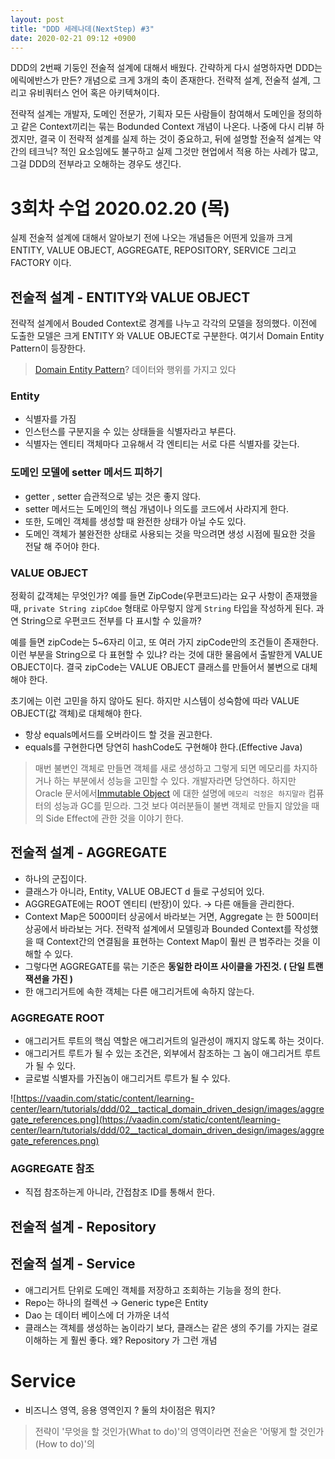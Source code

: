 ```yaml
---
layout: post
title: "DDD 세레나데(NextStep) #3"
date: 2020-02-21 09:12 +0900
---
```

DDD의 2번째 기둥인 전술적 설계에 대해서 배웠다. 간략하게 다시 설명하자면 DDD는 에릭에반스가 만든? 개념으로 크게 3개의 축이 존재한다. 전략적 설계, 전술적 설계, 그리고 유비쿼터스 언어 혹은 아키텍쳐이다. 

전략적 설계는 개발자, 도메인 전문가, 기획자 모든 사람들이 참여해서 도메인을 정의하고 같은 Context끼리는 묶는 Bodunded Context 개념이 나온다. 나중에 다시 리뷰 하겠지만, 결국 이 전략적 설계를 실제 하는 것이 중요하고, 뒤에 설명할 전술적 설계는 약간의 테크닉? 적인 요소임에도 불구하고 실제 그것만 현업에서 적용 하는 사례가 많고, 그걸 DDD의 전부라고 오해하는 경우도 생긴다.


# 3회차 수업 2020.02.20 (목)

실제 전술적 설계에 대해서 알아보기 전에 나오는 개념들은 어떤게 있을까 크게 ENTITY, VALUE OBJECT, AGGREGATE, REPOSITORY, SERVICE 그리고 FACTORY 이다.

## 전술적 설계  - ENTITY와 VALUE OBJECT
전략적 설계에서 Bouded Context로 경계를 나누고 각각의 모델을 정의했다. 이전에 도출한 모델은 크게 ENTITY 와 VALUE OBJECT로 구분한다. 여기서 Domain Entity Pattern이 등장한다. 

> [Domain Entity Pattern](https://docs.microsoft.com/en-us/dotnet/architecture/microservices/microservice-ddd-cqrs-patterns/microservice-domain-model)? 데이터와 행위를 가지고 있다

### Entity 
- 식별자를 가짐
- 인스턴스를 구분지을 수 있는 상태들을 식별자라고 부른다.
- 식별자는 엔티티 객체마다 고유해서 각 엔티티는 서로 다른 식별자를 갖는다. 

### 도메인 모델에 setter 메서드 피하기 
- getter , setter 습관적으로 넣는 것은 좋지 않다.
- setter 메서드는 도메인의 핵심 개념이나 의도를 코드에서 사라지게 한다.
- 또한, 도메인 객체를 생성할 때 완전한 상태가 아닐 수도 있다.
- 도메인 객체가 불완전한 상태로 사용되는 것을 막으려면 생성 시점에 필요한 것을 전달 해 주어야 한다. 


### VALUE OBJECT
정확히 값객체는 무엇인가? 예를 들면 ZipCode(우편코드)라는 요구 사항이 존재했을 때, `private String zipCdoe` 형태로 아무렇지 않게 `String` 타입을 작성하게 된다. 과연 String으로 우편코드 전부를 다 표시할 수 있을까? 


예를 들면 zipCode는 5~6자리 이고, 또 여러 가지 zipCode만의 조건들이 존재한다. 이런 부분을 String으로 다 표현할 수 있냐? 라는 것에 대한 물음에서 출발한게 VALUE OBJECT이다. 결국 zipCode는 VALUE OBJECT 클래스를 만들어서 불변으로 대체 해야 한다. 

초기에는 이런 고민을 하지 않아도 된다. 하지만 시스템이 성숙함에 따라 VALUE OBJECT(값 객체)로 대체해야 한다. 
- 항상 equals메서드를 오버라이드 할 것을 권고한다.
- equals를 구현한다면 당연히 hashCode도 구현해야 한다.(Effective Java)
  

> 매번 불변인 객체로 만들면 객체를 새로 생성하고 그렇게 되면 메모리를 차지하거나 하는 부분에서 성능을 고민할 수 있다. 개발자라면 당연하다. 하지만 Oracle 문서에서[Immutable Object](https://docs.oracle.com/javase/tutorial/essential/concurrency/immutable.html) 에 대한 설명에 `메모리 걱정은 하지말라`  컴퓨터의 성능과  GC를 믿으라. 그것 보다 여러분들이 불변 객체로 만들지 않았을 때의 Side Effect에 관한 것을 이야기 한다.



## 전술적 설계 - AGGREGATE 
- 하나의 군집이다.
- 클래스가 아니라, Entity, VALUE OBJECT d 들로 구성되어 있다.
- AGGREGATE에는 ROOT 엔티티 (반장)이 있다.  → 다른 애들을 관리한다.
- Context Map은 5000미터 상공에서 바라보는 거면, Aggregate 는 한 500미터 상공에서 바라보는 거다. 전략적 설계에서 모델링과 Bounded Context를 작성했을 때 Context간의 연결됨을 표현하는 Context Map이 훨씬 큰 범주라는 것을 이해할 수 있다. 
- 그렇다면 AGGREGATE를 묶는 기준은 **동일한 라이프 사이클을 가진것. ( 단일 트랜잭션을 가진 )**
- 한 애그리거트에 속한 객체는 다른 애그리거트에 속하지 않는다.

### AGGREGATE ROOT
- 애그리거트 루트의 핵심 역할은 애그리거트의 일관성이 깨지지 않도록 하는 것이다.
- 애그리거트 루트가 될 수 있는 조건은, 외부에서 참조하는 그 놈이 애그리거트 루트가 될 수 있다.
- 글로벌 식별자를 가진놈이 애그리거트 루트가 될 수 있다.

![https://vaadin.com/static/content/learning-center/learn/tutorials/ddd/02__tactical_domain_driven_design/images/aggregate_references.png](https://vaadin.com/static/content/learning-center/learn/tutorials/ddd/02__tactical_domain_driven_design/images/aggregate_references.png)

### AGGREGATE 참조 
- 직접 참조하는게 아니라, 간접참조 ID를 통해서 한다.

## 전술적 설계 - Repository
## 전술적 설계 - Service



- 애그리거트 단위로 도메인 객체를 저장하고 조회하는 기능을 정의 한다.
- Repo는 하나의 컬렉션 → Generic type은 Entity
- Dao 는 데이터 베이스에 더 가까운 녀석
- 클래스는 객체를 생성하는 놈이라기 보다, 클래스는 같은 생의 주기를 가지는 걸로 이해하는 게 훨씬 좋다. 왜? Repository 가 그런 개념

# Service

- 비즈니스 영역, 응용 영역인지 ? 둘의 차이점은 뭐지?

> 전략이 '무엇을 할 것인가(What to do)'의 영역이라면 전술은 '어떻게 할 것인가(How to do)'의